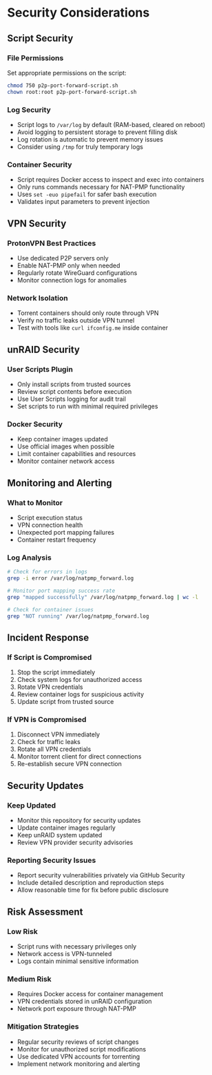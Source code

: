 # Security Considerations

## Script Security

### File Permissions
Set appropriate permissions on the script:
```bash
chmod 750 p2p-port-forward-script.sh
chown root:root p2p-port-forward-script.sh
```

### Log Security
- Script logs to `/var/log` by default (RAM-based, cleared on reboot)
- Avoid logging to persistent storage to prevent filling disk
- Log rotation is automatic to prevent memory issues
- Consider using `/tmp` for truly temporary logs

### Container Security
- Script requires Docker access to inspect and exec into containers
- Only runs commands necessary for NAT-PMP functionality
- Uses `set -euo pipefail` for safer bash execution
- Validates input parameters to prevent injection

## VPN Security

### ProtonVPN Best Practices
- Use dedicated P2P servers only
- Enable NAT-PMP only when needed
- Regularly rotate WireGuard configurations
- Monitor connection logs for anomalies

### Network Isolation
- Torrent containers should only route through VPN
- Verify no traffic leaks outside VPN tunnel
- Test with tools like `curl ifconfig.me` inside container

## unRAID Security

### User Scripts Plugin
- Only install scripts from trusted sources
- Review script contents before execution
- Use User Scripts logging for audit trail
- Set scripts to run with minimal required privileges

### Docker Security
- Keep container images updated
- Use official images when possible
- Limit container capabilities and resources
- Monitor container network access

## Monitoring and Alerting

### What to Monitor
- Script execution status
- VPN connection health
- Unexpected port mapping failures
- Container restart frequency

### Log Analysis
```bash
# Check for errors in logs
grep -i error /var/log/natpmp_forward.log

# Monitor port mapping success rate
grep "mapped successfully" /var/log/natpmp_forward.log | wc -l

# Check for container issues
grep "NOT running" /var/log/natpmp_forward.log
```

## Incident Response

### If Script is Compromised
1. Stop the script immediately
2. Check system logs for unauthorized access
3. Rotate VPN credentials
4. Review container logs for suspicious activity
5. Update script from trusted source

### If VPN is Compromised
1. Disconnect VPN immediately
2. Check for traffic leaks
3. Rotate all VPN credentials
4. Monitor torrent client for direct connections
5. Re-establish secure VPN connection

## Security Updates

### Keep Updated
- Monitor this repository for security updates
- Update container images regularly
- Keep unRAID system updated
- Review VPN provider security advisories

### Reporting Security Issues
- Report security vulnerabilities privately via GitHub Security
- Include detailed description and reproduction steps
- Allow reasonable time for fix before public disclosure

## Risk Assessment

### Low Risk
- Script runs with necessary privileges only
- Network access is VPN-tunneled
- Logs contain minimal sensitive information

### Medium Risk
- Requires Docker access for container management
- VPN credentials stored in unRAID configuration
- Network port exposure through NAT-PMP

### Mitigation Strategies
- Regular security reviews of script changes
- Monitor for unauthorized script modifications
- Use dedicated VPN accounts for torrenting
- Implement network monitoring and alerting